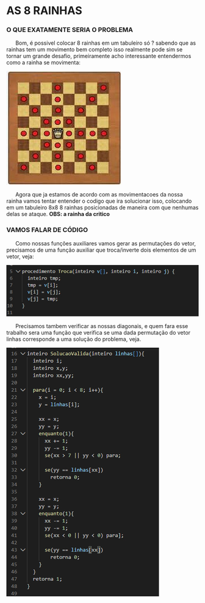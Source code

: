 # AS 8 RAINHAS 

### O QUE EXATAMENTE SERIA O PROBLEMA
<p>
&nbsp &nbsp &nbsp Bom, é possivel colocar 8 rainhas em um tabuleiro só ? sabendo que as rainhas tem um movimento bem completo isso realmente pode sim se tornar um grande desafio, primeiramente acho interessante entendermos como a rainha se movimenta: 

  ![](ex01.jpg)
  
<p>
&nbsp &nbsp &nbsp Agora que ja estamos de acordo com as movimentacoes da nossa rainha vamos tentar entender o codigo que ira solucionar isso, colocando em um tabuleiro 8x8 8 rainhas posicionadas de maneira com que nenhumas delas se ataque. <strong>OBS: a rainha da critico</strong>

### VAMOS FALAR DE CÓDIGO

<p>
&nbsp &nbsp &nbsp Como nossas funções auxiliares vamos gerar as permutações do vetor, precisamos de uma função auxiliar que troca/inverte dois elementos de um vetor, veja:
  
  ![](ex02.jpg)
  
<p>
&nbsp &nbsp &nbsp Precisamos tambem verificar as nossas diagonais, e quem fara esse trabalho sera uma função que verifica se uma dada permutação do vetor linhas corresponde a uma solução do problema, veja.

  ![](ex03.jpg)
  
<p>
  
